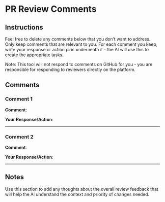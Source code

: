 # PR Review Comments

## Instructions

Feel free to delete any comments below that you don't want to address. Only keep comments that are relevant to you. For each comment you keep, write your response or action plan underneath it - the AI will use this to create the appropriate tasks.

Note: This tool will not respond to comments on GitHub for you - you are responsible for responding to reviewers directly on the platform.

## Comments

### Comment 1

**Comment**:

**Your Response/Action**:

---

### Comment 2

**Comment**:

**Your Response/Action**:

---

## Notes

Use this section to add any thoughts about the overall review feedback that will help the AI understand the context and priority of changes needed.
